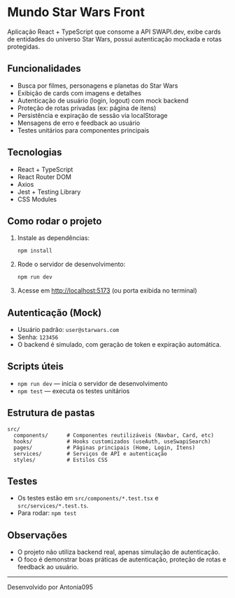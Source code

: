 # Mundo Star Wars Front

Aplicação React + TypeScript que consome a API SWAPI.dev, exibe cards de entidades do universo Star Wars, possui autenticação mockada e rotas protegidas.

## Funcionalidades
- Busca por filmes, personagens e planetas do Star Wars
- Exibição de cards com imagens e detalhes
- Autenticação de usuário (login, logout) com mock backend
- Proteção de rotas privadas (ex: página de itens)
- Persistência e expiração de sessão via localStorage
- Mensagens de erro e feedback ao usuário
- Testes unitários para componentes principais

## Tecnologias
- React + TypeScript
- React Router DOM
- Axios
- Jest + Testing Library
- CSS Modules

## Como rodar o projeto

1. Instale as dependências:
   ```bash
   npm install
   ```
2. Rode o servidor de desenvolvimento:
   ```bash
   npm run dev
   ```
3. Acesse em [http://localhost:5173](http://localhost:5173) (ou porta exibida no terminal)

## Autenticação (Mock)
- Usuário padrão: `user@starwars.com`
- Senha: `123456`
- O backend é simulado, com geração de token e expiração automática.

## Scripts úteis
- `npm run dev` — inicia o servidor de desenvolvimento
- `npm test` — executa os testes unitários

## Estrutura de pastas
```
src/
  components/      # Componentes reutilizáveis (Navbar, Card, etc)
  hooks/           # Hooks customizados (useAuth, useSwapiSearch)
  pages/           # Páginas principais (Home, Login, Itens)
  services/        # Serviços de API e autenticação
  styles/          # Estilos CSS
```

## Testes
- Os testes estão em `src/components/*.test.tsx` e `src/services/*.test.ts`.
- Para rodar: `npm test`

## Observações
- O projeto não utiliza backend real, apenas simulação de autenticação.
- O foco é demonstrar boas práticas de autenticação, proteção de rotas e feedback ao usuário.

---

Desenvolvido por Antonia095
